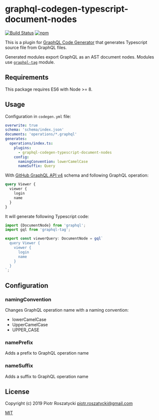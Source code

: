 # graphql-codegen-typescript-document-nodes

<!-- markdownlint-disable MD013 -->

[![Build Status](https://secure.travis-ci.org/dex4er/js-graphql-codegen-typescript-document-nodes.svg)](http://travis-ci.org/dex4er/js-graphql-codegen-typescript-document-nodes) [![npm](https://img.shields.io/npm/v/graphql-codegen-typescript-document-nodes.svg)](https://www.npmjs.com/package/graphql-codegen-typescript-document-nodes)

<!-- markdownlint-enable MD013 -->

This is a plugin for [GraphQL Code
Generator](https://graphql-code-generator.com/) that generates Typescript
source file from GraphQL files.

Generated modules export GraphQL as an AST document nodes. Modules use
[`graphql-tag`](https://www.npmjs.com/package/graphql-tag) module.

## Requirements

This package requires ES6 with Node >= 8.

## Usage

Configuration in `codegen.yml` file:

```yml
overwrite: true
schema: 'schema/index.json'
documents: 'operations/*.graphql'
generates:
  operations/index.ts:
    plugins:
      - graphql-codegen-typescript-document-nodes
    config:
      namingConvention: lowerCamelCase
      nameSuffix: Query
```

With [GitHub GraphQL API v4](https://developer.github.com/v4/) schema and
following GraphQL operation:

```graphql
query Viewer {
  viewer {
    login
    name
  }
}
```

It will generate following Typescript code:

```ts
import {DocumentNode} from 'graphql';
import gql from 'graphql-tag';

export const viewerQuery: DocumentNode = gql`
  query Viewer {
    viewer {
      login
      name
    }
  }
`;
```

## Configuration

### namingConvention

Changes GraphQL operation name with a naming convention:

* lowerCamelCase
* UpperCamelCase
* UPPER_CASE

### namePrefix

Adds a prefix to GraphQL operation name

### nameSuffix

Adds a suffix to GraphQL operation name

## License

Copyright (c) 2019 Piotr Roszatycki <piotr.roszatycki@gmail.com>

[MIT](https://opensource.org/licenses/MIT)
